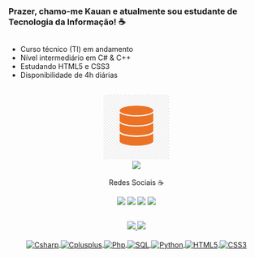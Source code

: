 ### Prazer, chamo-me Kauan e atualmente sou estudante de Tecnologia da Informação! ☕
##

- Curso técnico (TI) em andamento
- Nível intermediário em C# & C++
- Estudando HTML5 e CSS3
- Disponibilidade de 4h diárias

##



<div align="center">
   <a href="https://github.com/KauanApolinario">
    <img src='https://github.com/KauanApolinario/KauanApolinario/blob/main/data-base.jpg' height='128px' weidth'128px' target="_blank"><br>
     <img src="https://readme-typing-svg.herokuapp.com?font=times+new+roman&duration=3999&color=18F719&center=true&vCenter=true&lines=Ol%C3%A1%2C+meu+caro+%E2%98%95;Eis+aqui%2C+alguns+de+meus+feitos!">
   </a>
</div>
  
  
  <div align="center"> 
  
  Redes Sociais ☕
  
  <a href = "mailto:kauan.g.apolinario@gmail.com"><img src="https://img.shields.io/badge/Gmail-D14836?style=for-the-badge&logo=gmail&logoColor=white" target="_blank"></a>
     <a href="https://t.me/KauanApolinario" target="_blank"><img src="https://img.shields.io/badge/Telegram-2CA5E0?style=for-the-badge&logo=telegram&logoColor=white" target="_blank"></a> 
  <a href="https://www.linkedin.com/in/kauan-g-apolinario-950628226/" target="_blank"><img src="https://img.shields.io/badge/-LinkedIn-%230077B5?style=for-the-badge&logo=linkedin&logoColor=white" target="_blank"></a> 
  <a href="https://www.youtube.com/channel/UCUYYhNyLF53iy7UhtakdeRQ" target="_blank"><img src="https://img.shields.io/badge/YouTube-FF0000?style=for-the-badge&logo=youtube&logoColor=white" target="_blank"></a>
  
</div>

##

<div align="center">
  <a href="https://github.com/KauanApolinario">
  <img height="150em" src="https://github-readme-stats.vercel.app/api?username=KauanApolinario&show_icons=true&theme=onedark&include_all_commits=true&count_private=true"/>
  <img height="150em" src="https://github-readme-stats.vercel.app/api/top-langs/?username=KauanApolinario&layout=compact&langs_count=7&theme=onedark"/>
</div>

  
  
<div style="display: inline_block" div align="center"><br>
  
  <img align="center" alt="Csharp" src="https://img.shields.io/badge/C%23-239120?style=for-the-badge&logo=c-sharp&logoColor=white"/>
  <img align="center" alt="Cplusplus" src="https://img.shields.io/badge/C%2B%2B-00599C?style=for-the-badge&logo=c%2B%2B&logoColor=white"/>
  <img align="center" alt="Php" src="https://img.shields.io/badge/PHP-777BB4?style=for-the-badge&logo=php&logoColor=white"/>
  <img align="center" alt="SQL" src="https://img.shields.io/badge/MySQL-00000F?style=for-the-badge&logo=mysql&logoColor=white"/>
  <img align="center" alt="Python" src="https://img.shields.io/badge/Python-3776AB?style=for-the-badge&logo=python&logoColor=white"/>
  <img align="center" alt="HTML5" src="https://img.shields.io/badge/HTML5-E34F26?style=for-the-badge&logo=html5&logoColor=white"/>
  <img align="center" alt="CSS3" src="https://img.shields.io/badge/CSS3-1572B6?style=for-the-badge&logo=css3&logoColor=white"/>
</div>
  
 
  

  
  
